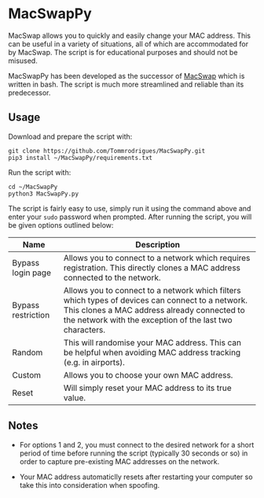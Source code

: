 # MacSwapPy

MacSwap allows you to quickly and easily change your MAC address. This can be useful in a variety of situations, all of which are accommodated for by MacSwap. The script is for educational purposes and should not be misused.

MacSwapPy has been developed as the successor of [MacSwap](https://github.com/Tommrodrigues/MacSwap) which is written in bash. The script is much more streamlined and reliable than its predecessor.

## Usage

Download and prepare the script with:
```
git clone https://github.com/Tommrodrigues/MacSwapPy.git
pip3 install ~/MacSwapPy/requirements.txt
```

Run the script with:
```
cd ~/MacSwapPy
python3 MacSwapPy.py
```

The script is fairly easy to use, simply run it using the command above and enter your `sudo` password when prompted. After running the script, you will be given options outlined below:

| Name | Description |
| --- | --- |
| Bypass login page | Allows you to connect to a network which requires registration. This directly clones a MAC address connected to the network. |
| Bypass restriction | Allows you to connect to a network which filters which types of devices can connect to a network. This clones a MAC address already connected to the network with the exception of the last two characters. |
| Random | This will randomise your MAC address. This can be helpful when avoiding MAC address tracking (e.g. in airports). |
| Custom | Allows you to choose your own MAC address. |
| Reset | Will simply reset your MAC address to its true value. |

## Notes

- For options 1 and 2, you must connect to the desired network for a short period of time before running the script (typically 30 seconds or so) in order to capture pre-existing MAC addresses on the network.

- Your MAC address automaticlly resets after restarting your computer so take this into consideration when spoofing.

